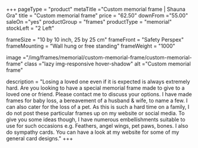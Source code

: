 +++
pageType = "product"
metaTitle ="Custom memorial frame | Shauna Gra"
title = "Custom memorial frame"
price = "62.50"
downFrom ="55.00"
saleOn ="yes"
productGroup = "frames"
productType = "memorial"
stockLeft = "2 Left" 
 
frameSize = "10 by 10 inch, 25 by 25 cm" 
frameFront = "Safety Perspex" 
frameMounting = "Wall hung or free standing" 
frameWeight = "1000" 
 
 
image ="/img/frames/memorial/custom-memorial-frame/custom-memorial-frame"
class ="lazy img-responsive hover-shadow"
alt ="Custom memorial frame"
 
description = "Losing a loved one even if it is expected is always extremely hard. Are you looking to have a special memorial frame made to give to a loved one or friend. Please contact me to discuss your options. I have made frames for baby loss, a bereavement of a husband & wife, to name a few. I can also cater for the loss of a pet. As this is such a hard time on a family, I do not post these particular frames up on my website or social media. To give you some ideas though, I have numerous embellishments suitable to use for such occasions e.g. Feathers, angel wings, pet paws, bones. I also do sympathy cards. You can have a look at my website for some of my general card designs."
+++

